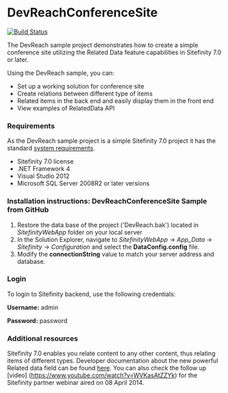 DevReachConferenceSite
======================

[![Build Status](http://sdk-jenkins-ci.cloudapp.net/buildStatus/icon?job=Telerik.Sitefinity.Samples.DevReachConferenceSite.CI)](http://sdk-jenkins-ci.cloudapp.net/job/Telerik.Sitefinity.Samples.DevReachConferenceSite.CI/)

The DevReach sample project demonstrates how to create a simple conference site utilizing the Related Data feature capabilities in Sitefinity 7.0 or later.

Using the DevReach sample, you can:

* Set up a working solution for conference site
* Create relations between different type of items
* Related items in the back end and easily display them in the front end
* View examples of RelatedData API

### Requirements

As the DevReach sample project is a simple Sitefinity 7.0 project it has the standard [system requirements](http://www.sitefinity.com/documentation/documentationarticles/installation-and-administration-guide/install-sitefinity/system-requirements-).

* Sitefinity 7.0 license
* .NET Framework 4
* Visual Studio 2012
* Microsoft SQL Server 2008R2 or later versions

### Installation instructions: DevReachConferenceSite Sample from GitHub

1. Restore the data base of the project ('DevReach.bak') located in _SitefinityWebApp_ folder on your local server
2. In the Solution Explorer, navigate to _SitefinityWebApp_ -> *App_Data* -> _Sitefinity_ -> _Configuration_ and select the **DataConfig.config** file. 
3. Modify the **connectionString** value to match your server address and database.

### Login

To login to Sitefinity backend, use the following credentials: 

**Username:** admin

**Password:** password

### Additional resources

Sitefinity 7.0 enables you relate content to any other content, thus relating items of different types. Developer documentation about the new powerful Related data field can be found [here](http://www.sitefinity.com/documentation/documentationarticles/related-data-field).
You can also check the follow up [video] (https://www.youtube.com/watch?v=WVKasAtZZYk) for the Sitefinity partner webinar aired on 08 April 2014.

